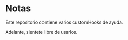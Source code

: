 # Notas

Este repositorio contiene varios customHooks de ayuda.

Adelante, sientete libre de usarlos.
